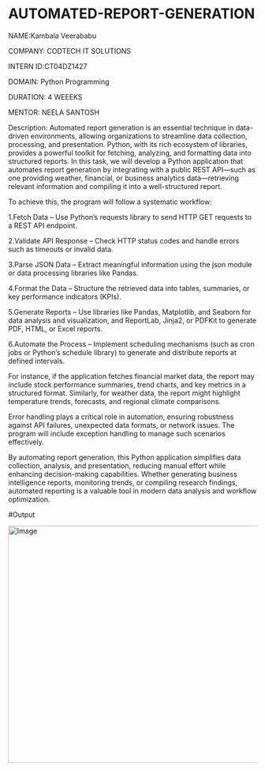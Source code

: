 # AUTOMATED-REPORT-GENERATION

NAME:Kambala Veerababu

COMPANY: CODTECH IT SOLUTIONS

INTERN ID:CT04DZ1427

DOMAIN: Python Programming

DURATION: 4 WEEEKS

MENTOR: NEELA SANTOSH

Description: Automated report generation is an essential technique in data-driven environments, allowing organizations to streamline data collection, processing, and presentation. Python, with its rich ecosystem of libraries, provides a powerful toolkit for fetching, analyzing, and formatting data into structured reports. In this task, we will develop a Python application that automates report generation by integrating with a public REST API—such as one providing weather, financial, or business analytics data—retrieving relevant information and compiling it into a well-structured report.

To achieve this, the program will follow a systematic workflow:

1.Fetch Data – Use Python’s requests library to send HTTP GET requests to a REST API endpoint.

2.Validate API Response – Check HTTP status codes and handle errors such as timeouts or invalid data.

3.Parse JSON Data – Extract meaningful information using the json module or data processing libraries like Pandas.

4.Format the Data – Structure the retrieved data into tables, summaries, or key performance indicators (KPIs).

5.Generate Reports – Use libraries like Pandas, Matplotlib, and Seaborn for data analysis and visualization, and ReportLab, Jinja2, or PDFKit to generate PDF, HTML, or Excel reports.

6.Automate the Process – Implement scheduling mechanisms (such as cron jobs or Python’s schedule library) to generate and distribute reports at defined intervals.

For instance, if the application fetches financial market data, the report may include stock performance summaries, trend charts, and key metrics in a structured format. Similarly, for weather data, the report might highlight temperature trends, forecasts, and regional climate comparisons.

Error handling plays a critical role in automation, ensuring robustness against API failures, unexpected data formats, or network issues. The program will include exception handling to manage such scenarios effectively.

By automating report generation, this Python application simplifies data collection, analysis, and presentation, reducing manual effort while enhancing decision-making capabilities. Whether generating business intelligence reports, monitoring trends, or compiling research findings, automated reporting is a valuable tool in modern data analysis and workflow optimization.

#Output


<img width="640" height="480" alt="Image" src="https://github.com/user-attachments/assets/4ffb45f2-07a3-42b2-af04-4d6c2307530e" />
